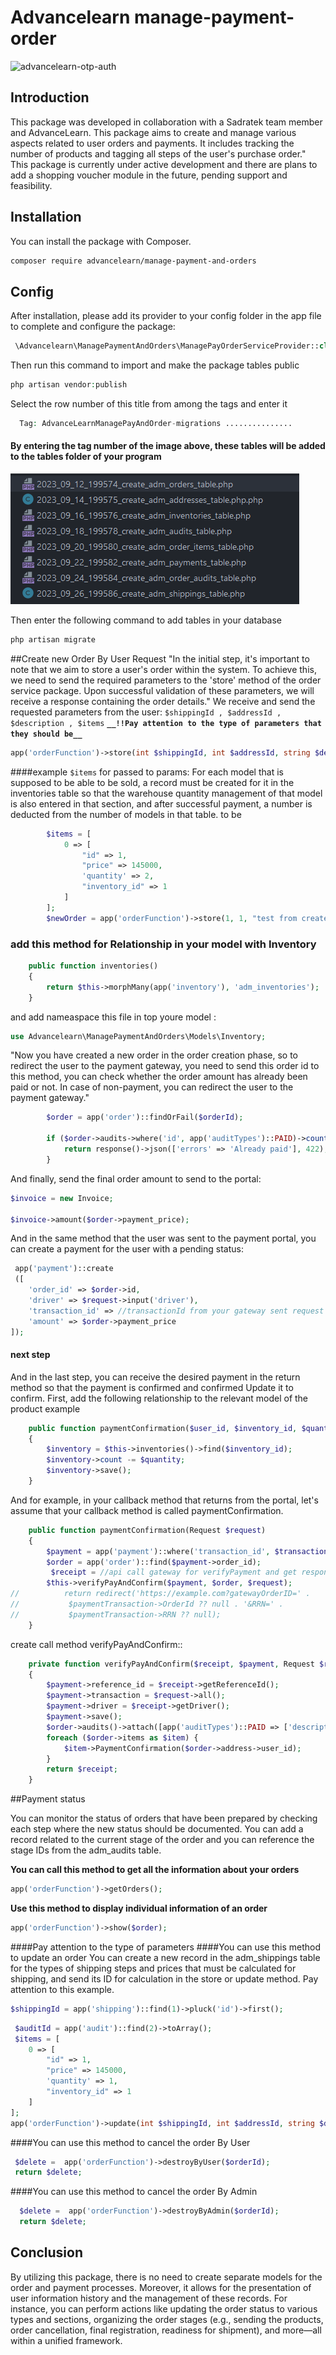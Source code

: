# Advancelearn manage-payment-order

<img src="https://banners.beyondco.de/advancelearn%2Fmanage-payment-and-orders.png?theme=dark&packageManager=composer+require&packageName=advancelearn%2Fmanage-payment-and-orders&pattern=stripes&style=style_1&description=Orders+and+payments+management+system+in+Laravel+and+the+feature+of+adding+sales+functionality+for+each+model&md=1&showWatermark=0&fontSize=100px&images=https%3A%2F%2Flaravel.com%2Fimg%2Flogomark.min.svg&widths=350" alt="advancelearn-otp-auth">


<a name="introduction"></a>

## Introduction

This package was developed in collaboration with a Sadratek team member and AdvanceLearn. This package aims to create
and manage various aspects related to user orders and payments. It includes tracking the number of products and tagging
all steps of the user's purchase order." This package is currently under active development and there are plans to add a
shopping voucher module in the future, pending support and feasibility.

<a name="installation"></a>

## Installation

You can install the package with Composer.

```bash
composer require advancelearn/manage-payment-and-orders
```

<a name="Config"></a>

## Config

After installation, please add its provider to your config folder in the app file to complete and configure the package:

```php
 \Advancelearn\ManagePaymentAndOrders\ManagePayOrderServiceProvider::class,
```

Then run this command to import and make the package tables public

```php
php artisan vendor:publish
```

Select the row number of this title from among the tags and enter it

```php
  Tag: AdvanceLearnManagePayAndOrder-migrations ...............
```

#### By entering the tag number of the image above, these tables will be added to the tables folder of your program

![img_1.png](img_1.png)

Then enter the following command to add tables in your database

```php 
php artisan migrate
```
##Create new Order By User Request
"In the initial step, it's important to note that we aim to store a user's order within the system. To achieve this, we need to send the required parameters to the 'store' method of the order service package. Upon successful validation of these parameters, we will receive a response containing the order details."
We receive and send the requested parameters from the user:
`$shippingId , $addressId , $description , $items`
**`__!!Pay attention to the type of parameters that they should be__`**
```php
app('orderFunction')->store(int $shippingId, int $addressId, string $description, array $items)
```
####example `$items` for passed to params:
For each model that is supposed to be able to be sold, a record must be created for it in the inventories table so that the warehouse quantity management of that model is also entered in that section, and after successful payment, a number is deducted from the number of models in that table. to be
```php
        $items = [
            0 => [
                "id" => 1,
                "price" => 145000,
                'quantity' => 2,
                "inventory_id" => 1
            ]
        ];
        $newOrder = app('orderFunction')->store(1, 1, "test from create new order",$items);
```

### add this method for Relationship in your model with Inventory

```php
    public function inventories()
    {
        return $this->morphMany(app('inventory'), 'adm_inventories');
    }

```

and add nameaspace this file in top youre model :

```php
use Advancelearn\ManagePaymentAndOrders\Models\Inventory;
```


"Now you have created a new order in the order creation phase, so to redirect the user to the payment gateway, you need to send this order id to this method, you can check whether the order amount has already been paid or not. In case of non-payment, you can redirect the user to the payment gateway."

```php
        $order = app('order')::findOrFail($orderId);

        if ($order->audits->where('id', app('auditTypes')::PAID)->count()) {
            return response()->json(['errors' => 'Already paid'], 422);
        }

```

And finally, send the final order amount to send to the portal:

```php
$invoice = new Invoice;

$invoice->amount($order->payment_price);
```

And in the same method that the user was sent to the payment portal, you can create a payment for the user with a
pending status:

```php
 app('payment')::create
 ([
    'order_id' => $order->id,
    'driver' => $request->input('driver'),
    'transaction_id' => //transactionId from your gateway sent request for pay,
    'amount' => $order->payment_price
]);
```

#### next step

And in the last step, you can receive the desired payment in the return method so that the payment is confirmed and
confirmed Update it to confirm. First, add the following relationship to the relevant model of the product example


```php
    public function paymentConfirmation($user_id, $inventory_id, $quantity)
    {
        $inventory = $this->inventories()->find($inventory_id);
        $inventory->count -= $quantity;
        $inventory->save();
    }
```

And for example, in your callback method that returns from the portal, let's assume that your callback method is called
paymentConfirmation.

```php
    public function paymentConfirmation(Request $request)
    {
        $payment = app('payment')::where('transaction_id', $transactionId)->first();
        $order = app('order')::find($payment->order_id);
         $receipt = //api call gateway for verifyPayment and get response add to this variable
        $this->verifyPayAndConfirm($payment, $order, $request);
//          return redirect('https://example.com?gatewayOrderID=' .
//           $paymentTransaction->OrderId ?? null . '&RRN=' .
//           $paymentTransaction->RRN ?? null);
    }
```

create call method verifyPayAndConfirm::

```php
    private function verifyPayAndConfirm($receipt, $payment, Request $request): void
    {
        $payment->reference_id = $receipt->getReferenceId();
        $payment->transaction = $request->all();
        $payment->driver = $receipt->getDriver();
        $payment->save();
        $order->audits()->attach([app('auditTypes')::PAID => ['description' => 'Payment was successful']]);
        foreach ($order->items as $item) {
            $item->PaymentConfirmation($order->address->user_id);
        }
        return $receipt;
    }
```
##Payment status

You can monitor the status of orders that have been prepared by checking each step where the new status should be documented. You can add a record related to the current stage of the order and you can reference the stage IDs from the adm_audits table.



**You can call this method to get all the information about your orders**
```php
app('orderFunction')->getOrders();
```
**Use this method to display individual information of an order**
```php
app('orderFunction')->show($order);
```
####Pay attention to the type of parameters
####You can use this method to update an order
You can create a new record in the adm_shippings table for the types of shipping steps and prices that must be calculated for shipping, and send its ID for calculation in the store or update method. Pay attention to this example.
```php
$shippingId = app('shipping')::find(1)->pluck('id')->first();
```
```php
 $auditId = app('audit')::find(2)->toArray();
 $items = [
    0 => [
        "id" => 1,
        "price" => 145000,
        'quantity' => 1,
        "inventory_id" => 1
    ]
];
app('orderFunction')->update(int $shippingId, int $addressId, string $description, string $shippingDate, array $items, int $audit, int $orderId);
```
####You can use this method to cancel the order By User
```php
 $delete =  app('orderFunction')->destroyByUser($orderId);
 return $delete;
```
####You can use this method to cancel the order By Admin
```php
  $delete =  app('orderFunction')->destroyByAdmin($orderId);
  return $delete;
```


<a name="conclusion"></a>

## Conclusion
By utilizing this package, there is no need to create separate models for the order and payment processes. Moreover, it allows for the presentation of user information history and the management of these records. For instance, you can perform actions like updating the order status to various types and sections, organizing the order stages (e.g., sending the products, order cancellation, final registration, readiness for shipment), and more—all within a unified framework.


